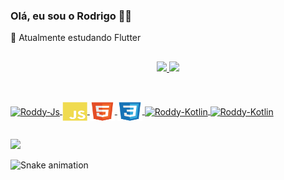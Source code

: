 ### Olá, eu sou o Rodrigo 🐱‍👤


🌱 Atualmente estudando Flutter

##

<div align="center">
  <a href="https://www.linkedin.com/in/rodrigo-da-silva-batista/">
  <img height="180em" src="https://github-readme-stats.vercel.app/api?username=RodrigoBatista27&show_icons=true&theme=dracula&include_all_commits=true&count_private=true"/>
  <img height="180em" src="https://github-readme-stats.vercel.app/api/top-langs/?username=RodrigoBatista27&layout=compact&langs_count=7&theme=dracula"/>
</div>
  
  ##
  
  <div style="display: inline_block"><br>
      <img align="center" alt="Roddy-Js" height="30" width="40" src="https://cdn.jsdelivr.net/gh/devicons/devicon/icons/php/php-plain.svg">
            
          
  <img align="center" alt="Roddy-Js" height="30" width="40" src="https://raw.githubusercontent.com/devicons/devicon/master/icons/javascript/javascript-plain.svg">
  <!-- <img align="center" alt="Roddy-React" height="30" width="40" src="https://raw.githubusercontent.com/devicons/devicon/master/icons/react/react-original.svg"> -->
  <img align="center" alt="Roddy-HTML" height="30" width="40" src="https://raw.githubusercontent.com/devicons/devicon/master/icons/html5/html5-original.svg">
  <img align="center" alt="Roddy-CSS" height="30" width="40" src="https://raw.githubusercontent.com/devicons/devicon/master/icons/css3/css3-original.svg">
  <img align="center" alt="Roddy-Kotlin" height="30" witdth="40" src="https://cdn.jsdelivr.net/gh/devicons/devicon/icons/kotlin/kotlin-original.svg">
  <img align="center" alt="Roddy-Kotlin" height="30" witdth="40" src="https://cdn.jsdelivr.net/gh/devicons/devicon/icons/flutter/flutter-original.svg">
</div>
  
  ##
  
  <div>
  <a href="https://www.linkedin.com/in/rodrigo-da-silva-batista/"><img src="https://img.shields.io/badge/LinkedIn-0077B5?style=for-the-badge&logo=linkedin&logoColor=white"></a>
  </div>
  
 ![Snake animation](https://github.com/RodrigoBatista27/RodrigoBatista27/blob/main/.github/workflows/snake.yml)
